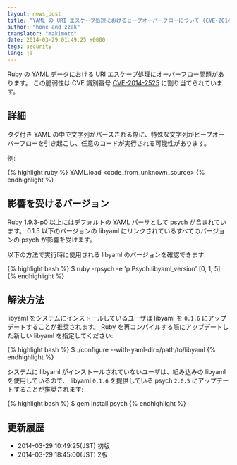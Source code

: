 ```yaml
---
layout: news_post
title: "YAML の URI エスケープ処理におけるヒープオーバーフローについて (CVE-2014-2525)"
author: "hone and zzak"
translator: "makimoto"
date: 2014-03-29 01:49:25 +0000
tags: security
lang: ja
---
```


Ruby の YAML データにおける URI エスケープ処理にオーバーフロー問題があります。
この脆弱性は CVE 識別番号
[CVE-2014-2525](http://www.ocert.org/advisories/ocert-2014-003.html)
に割り当てられています。

## 詳細

タグ付き YAML の中で文字列がパースされる際に、特殊な文字列がヒープオーバーフローを引き起こし、任意のコードが実行される可能性があります。

例:

{% highlight ruby %}
YAML.load <code_from_unknown_source>
{% endhighlight %}

## 影響を受けるバージョン

Ruby 1.9.3-p0 以上にはデフォルトの YAML パーサとして psych が含まれています。
0.1.5 以下のバージョンの libyaml にリンクされているすべてのバージョンの psych が影響を受けます。

以下の方法で実行時に使用される libyaml のバージョンを確認できます:

{% highlight bash %}
$ ruby -rpsych -e 'p Psych.libyaml_version'
[0, 1, 5]
{% endhighlight %}

## 解決方法

libyaml をシステムにインストールしているユーザは libyaml を `0.1.6` にアップデートすることが推奨されます。
Ruby を再コンパイルする際にアップデートした新しい libyaml を指定してください:

{% highlight bash %}
$ ./configure --with-yaml-dir=/path/to/libyaml
{% endhighlight %}

システムに libyaml がインストールされていないユーザは、組み込みの libyaml を使用しているので、 libyaml `0.1.6` を提供している psych `2.0.5` にアップデートすることが推奨されます:

{% highlight bash %}
$ gem install psych
{% endhighlight %}


## 更新履歴

* 2014-03-29 10:49:25(JST) 初版
* 2014-03-29 18:45:00(JST) 2版
